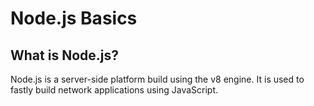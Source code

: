 # Node.js Basics

## What is Node.js?
Node.js is a server-side platform build using the v8 engine. It is used to fastly build network applications using JavaScript.

